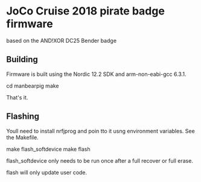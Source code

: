 # JoCo Cruise 2018 pirate badge firmware

based on the AND!XOR DC25 Bender badge

## Building ##

Firmware is built using the Nordic 12.2 SDK and arm-non-eabi-gcc 6.3.1.

cd manbearpig
make

That's it.

## Flashing ##

Youll need to install nrfjprog and poin tto it usng environment variables. See the Makefile.

make flash_softdevice
make flash

flash_softdevice only needs to be run once after a full recover or full erase.

flash will only update user code.
